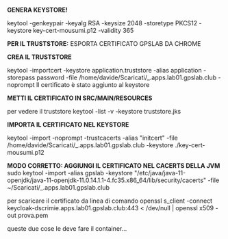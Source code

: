 **GENERA KEYSTORE!**

keytool -genkeypair -keyalg RSA -keysize 2048 -storetype PKCS12 -keystore key-cert-mousumi.p12 -validity 365

**PER IL TRUSTSTORE:**
ESPORTA CERTIFICATO GPSLAB DA CHROME

**CREA IL TRUSTSTORE**

keytool -importcert -keystore application.truststore -alias application -storepass password -file /home/davide/Scaricati/_.apps.lab01.gpslab.club -noprompt
Il certificato è stato aggiunto al keystore

**METTI IL CERTIFICATO IN SRC/MAIN/RESOURCES**

per vedere il truststore
keytool -list -v -keystore truststore.jks

**IMPORTA IL CERTIFICATO NEL KEYSTORE**

keytool -import -noprompt -trustcacerts -alias "initcert" -file /home/davide/Scaricati/_.apps.lab01.gpslab.club -keystore ./key-cert-mousumi.p12



**MODO CORRETTO: AGGIUNGI IL CERTIFICATO NEL CACERTS DELLA JVM**
sudo keytool -import -alias gpslab -keystore "/etc/java/java-11-openjdk/java-11-openjdk-11.0.14.1.1-4.fc35.x86_64/lib/security/cacerts" -file ~/Scaricati/_.apps.lab01.gpslab.club


per scaricare il certificato da linea di comando
openssl s_client  -connect keycloak-dscrimie.apps.lab01.gpslab.club:443  < /dev/null | openssl x509 -out prova.pem

queste due cose le deve fare il container...
